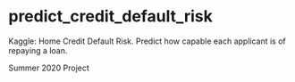 # predict_credit_default_risk
Kaggle: Home Credit Default Risk. Predict how capable each applicant is of repaying a loan.

Summer 2020 Project

